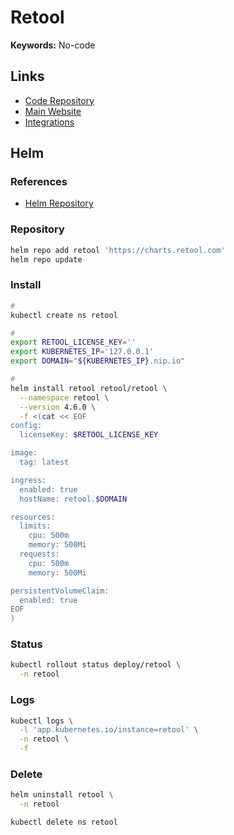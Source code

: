 # Retool

**Keywords:** No-code

## Links

- [Code Repository](https://github.com/tryretool/retool-onpremise)
- [Main Website](https://retool.com/)
- [Integrations](https://retool.com/integrations/)

## Helm

### References

- [Helm Repository](https://github.com/tryretool/retool-helm)

### Repository

```sh
helm repo add retool 'https://charts.retool.com'
helm repo update
```

### Install

```sh
#
kubectl create ns retool

#
export RETOOL_LICENSE_KEY=''
export KUBERNETES_IP='127.0.0.1'
export DOMAIN="${KUBERNETES_IP}.nip.io"

#
helm install retool retool/retool \
  --namespace retool \
  --version 4.6.0 \
  -f <(cat << EOF
config:
  licenseKey: $RETOOL_LICENSE_KEY

image:
  tag: latest

ingress:
  enabled: true
  hostName: retool.$DOMAIN

resources:
  limits:
    cpu: 500m
    memory: 500Mi
  requests:
    cpu: 500m
    memory: 500Mi

persistentVolumeClaim:
  enabled: true
EOF
)
```

### Status

```sh
kubectl rollout status deploy/retool \
  -n retool
```

### Logs

```sh
kubectl logs \
  -l 'app.kubernetes.io/instance=retool' \
  -n retool \
  -f
```

### Delete

```sh
helm uninstall retool \
  -n retool

kubectl delete ns retool
```
